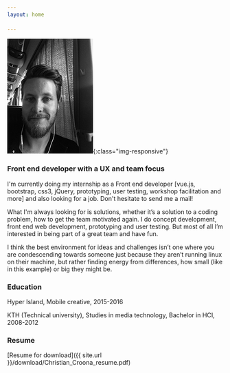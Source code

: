 ```yaml
---
layout: home

---
```


![patch](/images/profilepic.png){:class="img-responsive"}

### Front end developer with a UX and team focus

I'm currently doing my internship as a Front end developer [vue.js, bootstrap, css3, jQuery, prototyping, user testing, workshop facilitation and more] and also looking for a job. Don't hesitate to send me a mail!

What I'm always looking for is solutions, whether it’s a solution to a coding problem, how to get the team motivated again. I do concept development, front end web development, prototyping and user testing. But most of all I’m interested in being part of a great team and have fun.

I think the best environment for ideas and challenges isn’t one where you are condescending towards someone just because they aren’t running linux on their machine, but rather finding energy from differences, how small (like in this example) or big they might be.


### Education


Hyper Island, Mobile creative, 2015-2016

KTH (Technical university), Studies in media technology, Bachelor in HCI, 2008-2012

### Resume

[Resume for download]({{ site.url }}/download/Christian_Croona_resume.pdf)
